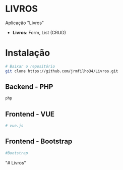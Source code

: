# LIVROS
Aplicação "Livros"

- **Livros**: Form, List (CRUD)


# Instalação

```bash
# Baixar o repositório
git clone https://github.com/jrmfilho34/Livros.git
```

## Backend - PHP
```bash
php

```

## Frontend - VUE
```bash
# vue.js
```

## Frontend - Bootstrap
```bash
#Bootstrap
```
"# Livros" 
